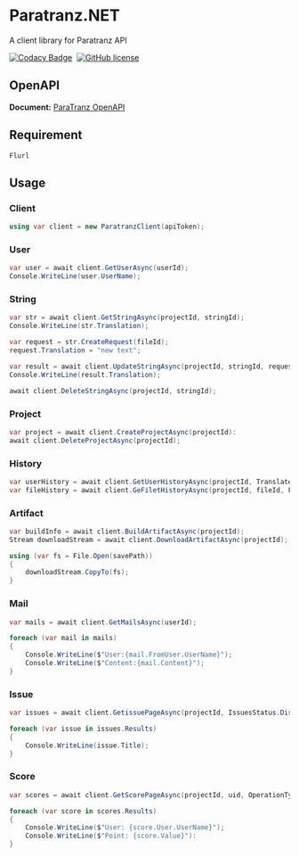 # Paratranz.NET

A client library for Paratranz API 

[![Codacy Badge](https://app.codacy.com/project/badge/Grade/4e556876a3c54d5e8f2d2857c4f43894)][codacy]&nbsp;
[![GitHub license](https://img.shields.io/github/license/cotes2020/jekyll-theme-chirpy.svg)][license]&nbsp;

## OpenAPI
**Document:** [ParaTranz OpenAPI][OpenAPILink]

## Requirement
`Flurl`

## Usage

### Client

```cs
using var client = new ParatranzClient(apiToken);
```

### User

```cs
var user = await client.GetUserAsync(userId);
Console.WriteLine(user.UserName);
```

### String

```cs
var str = await client.GetStringAsync(projectId, stringId);
Console.WriteLine(str.Translation);

var request = str.CreateRequest(fileId);
request.Translation = "new text";

var result = await client.UpdateStringAsync(projectId, stringId, request);
Console.WriteLine(result.Translation);

await client.DeleteStringAsync(projectId, stringId);
```

### Project

```cs
var project = await client.CreateProjectAsync(projectId):
await client.DeleteProjectAsync(projectId);
```

### History

```cs
var userHistory = await client.GetUserHistoryAsync(projectId, TranslateHistoryType.text, uid, tid);
var fileHistory = await client.GeFiletHistoryAsync(projectId, fileId, FileHistoryType.create);
```

### Artifact

```cs
var buildInfo = await client.BuildArtifactAsync(projectId);
Stream downloadStream = await client.DownloadArtifactAsync(projectId);

using (var fs = File.Open(savePath))
{
    downloadStream.CopyTo(fs);
}
```

### Mail

```cs
var mails = await client.GetMailsAsync(userId);

foreach (var mail in mails)
{
    Console.WriteLine($"User:{mail.FromUser.UserName}");
    Console.WriteLine($"Content:{mail.Content}");
}
```

### Issue

```cs
var issues = await client.GetissuePageAsync(projectId, IssuesStatus.Discussion);

foreach (var issue in issues.Results)
{
    Console.WriteLine(issue.Title);
}
```

### Score

```cs
var scores = await client.GetScorePageAsync(projectId, uid, OperationType.Translate, start, end);

foreach (var score in scores.Results)
{
    Console.WriteLine($"User: {score.User.UserName}");
    Console.WriteLine($"Point: {score.Value}"):
}
```

[OpenAPILink]: https://paratranz.cn/docs
[codacy]: https://app.codacy.com/gh/Mochacola500/Paratranz.NET/dashboard?utm_source=gh&utm_medium=referral&utm_content=&utm_campaign=Badge_grade
[license]: https://github.com/Mochacola500/Paratranz.NET/blob/master/LICENSE

